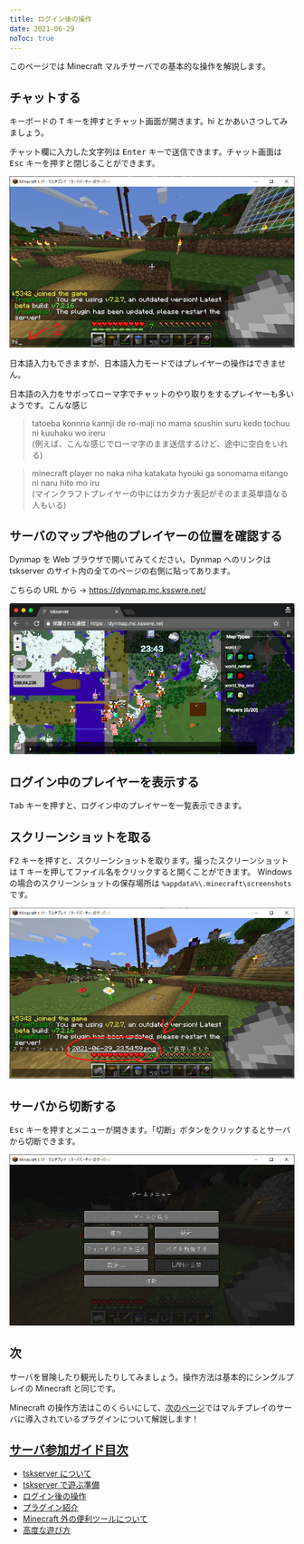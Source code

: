 ```yaml
---
title: ログイン後の操作
date: 2021-06-29
noToc: true
---
```


このページでは Minecraft マルチサーバでの基本的な操作を解説します。

## チャットする
キーボードの <kbd>T</kbd> キーを押すとチャット画面が開きます。hi とかあいさつしてみましょう。

チャット欄に入力した文字列は <kbd>Enter</kbd> キーで送信できます。チャット画面は <kbd>Esc</kbd> キーを押すと閉じることができます。

![チャット画面を開く](/introduction/img/chat.png)

日本語入力もできますが、日本語入力モードではプレイヤーの操作はできません。

日本語の入力をサボってローマ字でチャットのやり取りをするプレイヤーも多いようです。こんな感じ

> tatoeba konnna kannji de ro-maji no mama soushin suru kedo tochuu ni kuuhaku wo ireru  
> (例えば、こんな感じでローマ字のまま送信するけど、途中に空白をいれる)

> minecraft player no naka niha katakata hyouki ga sonomama eitango ni naru hito mo iru  
> (マインクラフトプレイヤーの中にはカタカナ表記がそのまま英単語なる人もいる)

## サーバのマップや他のプレイヤーの位置を確認する
Dynmap を Web ブラウザで開いてみてください。Dynmap へのリンクは tskserver のサイト内の全てのページの右側に貼ってあります。

こちらの URL から → <https://dynmap.mc.ksswre.net/>

![Dynmap](/img/dynmap.png)

## ログイン中のプレイヤーを表示する
<kbd>Tab</kbd> キーを押すと、ログイン中のプレイヤーを一覧表示できます。

## スクリーンショットを取る
<kbd>F2</kbd> キーを押すと、スクリーンショットを取ります。撮ったスクリーンショットは <kbd>T</kbd> キーを押してファイル名をクリックすると開くことができます。
Windows の場合のスクリーンショットの保存場所は `%appdata%\.minecraft\screenshots` です。

![撮影したスクリーンショットを開く](/introduction/img/screenshot.png)

## サーバから切断する
<kbd>Esc</kbd> キーを押すとメニューが開きます。「切断」ボタンをクリックするとサーバから切断できます。

![メニュー画面](/introduction/img/menu.png)

## 次
サーバを冒険したり観光したりしてみましょう。操作方法は基本的にシングルプレイの Minecraft と同じです。

Minecraft の操作方法はこのくらいにして、[次のページ](/introduction/plugins)ではマルチプレイのサーバに導入されているプラグインについて解説します！

## [サーバ参加ガイド目次](/introduction)
* [tskserver について](/introduction/about)
* [tskserver で遊ぶ準備](/introduction/prepare)
* [ログイン後の操作](/introduction/day1)
* [プラグイン紹介](/introduction/plugins)
* [Minecraft 外の便利ツールについて](/introduction/tools)
* [高度な遊び方](/introduction/advanced)
